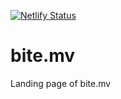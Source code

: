 [![Netlify Status](https://api.netlify.com/api/v1/badges/5374e0d1-564a-44c6-a65a-ff72d8ef7387/deploy-status)](https://app.netlify.com/sites/bitemv/deploys)


# bite.mv

Landing page of bite.mv
